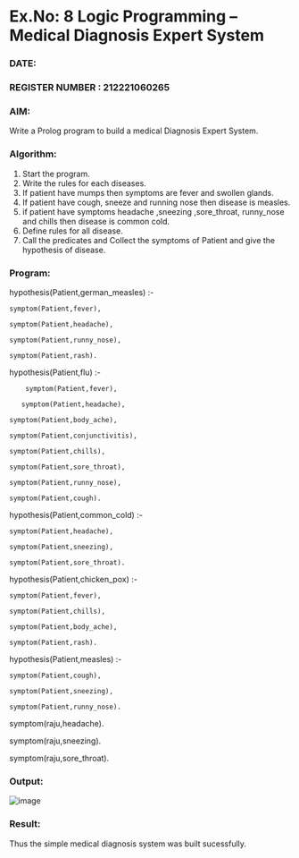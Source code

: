 # Ex.No: 8  Logic Programming –  Medical Diagnosis Expert System
### DATE:                                                                            
### REGISTER NUMBER : 212221060265
### AIM: 
Write a Prolog program to build a medical Diagnosis Expert System.
###  Algorithm:
1. Start the program.
2. Write the rules for each diseases.
3. If patient have mumps then symptoms are fever and swollen glands.
4. If patient have cough, sneeze and running nose then disease is measles.
5. if patient have symptoms headache ,sneezing ,sore_throat, runny_nose and  chills then disease is common cold.
6. Define rules for all disease.
7. Call the predicates and Collect the symptoms of Patient and give the hypothesis of disease.
        

### Program:

hypothesis(Patient,german_measles) :-

	symptom(Patient,fever),
 
	symptom(Patient,headache),
 
	symptom(Patient,runny_nose),
 
	symptom(Patient,rash).
 
hypothesis(Patient,flu) :-

        symptom(Patient,fever),
        
       symptom(Patient,headache),
       
	symptom(Patient,body_ache),
 
	symptom(Patient,conjunctivitis),
 
	symptom(Patient,chills),
 
	symptom(Patient,sore_throat),
 
	symptom(Patient,runny_nose),
 
	symptom(Patient,cough).
 
hypothesis(Patient,common_cold) :-

	symptom(Patient,headache),
 
	symptom(Patient,sneezing),
 
	symptom(Patient,sore_throat).
 
hypothesis(Patient,chicken_pox) :-

	symptom(Patient,fever),
 
	symptom(Patient,chills),
 
	symptom(Patient,body_ache),
 
	symptom(Patient,rash).
 
hypothesis(Patient,measles) :-

	symptom(Patient,cough),
 
	symptom(Patient,sneezing),
 
	symptom(Patient,runny_nose).
 
symptom(raju,headache).

symptom(raju,sneezing).

symptom(raju,sore_throat).



### Output:

![image](https://github.com/Shaiksushma123/AI_Lab_2023-24/assets/159005642/31fd3612-a285-4ac5-bb10-17afbd2e47cf)


### Result:
Thus the simple medical diagnosis system was built sucessfully.
